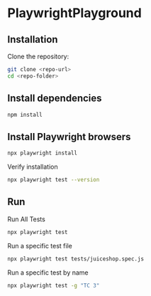 # PlaywrightPlayground


## Installation

Clone the repository:

```bash
git clone <repo-url>
cd <repo-folder>

```

## Install dependencies 
```bash
npm install 
```

## Install Playwright browsers 
```bash
npx playwright install
```

Verify installation
```bash
npx playwright test --version
```

## Run 

Run All Tests
```bash
npx playwright test
```

Run a specific test file
```bash
npx playwright test tests/juiceshop.spec.js 
```
Run a specific test by name
```bash
npx playwright test -g "TC 3"
```
